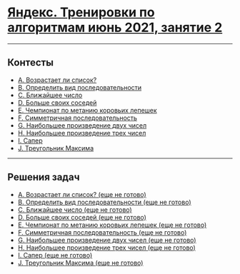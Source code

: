 # [Яндекс. Тренировки по алгоритмам июнь 2021, занятие 2](https://contest.yandex.ru/contest/27472/enter/)

---
## Контесты

- [A. Возрастает ли список?](https://contest.yandex.ru/contest/27472/problems/A/)
- [B. Определить вид последовательности](https://contest.yandex.ru/contest/27472/problems/B/)
- [C. Ближайшее число](https://contest.yandex.ru/contest/27472/problems/C/)
- [D. Больше своих соседей](https://contest.yandex.ru/contest/27472/problems/D/)
- [E. Чемпионат по метанию коровьих лепешек](https://contest.yandex.ru/contest/27472/problems/E/)
- [F. Симметричная последовательность](https://contest.yandex.ru/contest/27472/problems/F/)
- [G. Наибольшее произведение двух чисел](https://contest.yandex.ru/contest/27472/problems/G/)
- [H. Наибольшее произведение трех чисел](https://contest.yandex.ru/contest/27472/problems/H/)
- [I. Сапер](https://contest.yandex.ru/contest/27472/problems/I/)
- [J. Треугольник Максима](https://contest.yandex.ru/contest/27472/problems/J/)

---
## Решения задач

- [A. Возрастает ли список? (еще не готово)]()
- [B. Определить вид последовательности (еще не готово)]()
- [C. Ближайшее число (еще не готово)]()
- [D. Больше своих соседей (еще не готово)]()
- [E. Чемпионат по метанию коровьих лепешек (еще не готово)]()
- [F. Симметричная последовательность (еще не готово)]()
- [G. Наибольшее произведение двух чисел (еще не готово)]()
- [H. Наибольшее произведение трех чисел (еще не готово)]()
- [I. Сапер (еще не готово)]()
- [J. Треугольник Максима (еще не готово)]()
